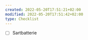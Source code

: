 ```yaml
---
created: 2022-05-20T17:51:21+02:00
modified: 2022-05-20T17:51:42+02:00
type: Checklist
---
```


- [ ] Sartbatterie
